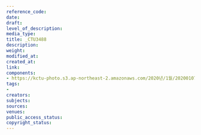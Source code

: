 ```yaml
---
reference_code: 
date: 
draft: 
level_of_description: 
media_type: 
title: _CTU3488
description: 
weight: 
modified_at: 
created_at: 
link: 
components:
- https://kctu-photo.s3.ap-northeast-2.amazonaws.com/2020년/1월/20200107_쌍용차지부+마지막+해고자+46명+사회적+합의에+따른+출근+투쟁/_CTU3488.jpg
tags:
- 
creators: 
subjects: 
sources: 
venues: 
public_access_status: 
copyright_status: 
---
```


